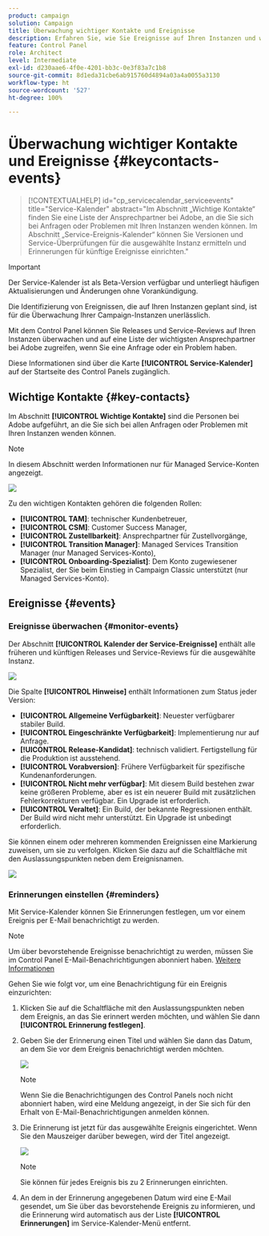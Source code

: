 ```yaml
---
product: campaign
solution: Campaign
title: Überwachung wichtiger Kontakte und Ereignisse
description: Erfahren Sie, wie Sie Ereignisse auf Ihren Instanzen und wichtige Ansprechpartner bei Adobe finden können.
feature: Control Panel
role: Architect
level: Intermediate
exl-id: d230aae6-4f0e-4201-bb3c-0e3f83a7c1b8
source-git-commit: 8d1eda31cbe6ab915760d4894a03a4a0055a3130
workflow-type: ht
source-wordcount: '527'
ht-degree: 100%

---
```


# Überwachung wichtiger Kontakte und Ereignisse {#keycontacts-events}

>[!CONTEXTUALHELP]
>id="cp_servicecalendar_serviceevents"
>title="Service-Kalender"
>abstract="Im Abschnitt „Wichtige Kontakte“ finden Sie eine Liste der Ansprechpartner bei Adobe, an die Sie sich bei Anfragen oder Problemen mit Ihren Instanzen wenden können. Im Abschnitt „Service-Ereignis-Kalender“ können Sie Versionen und Service-Überprüfungen für die ausgewählte Instanz ermitteln und Erinnerungen für künftige Ereignisse einrichten."

>[!IMPORTANT]
>
>Der Service-Kalender ist als Beta-Version verfügbar und unterliegt häufigen Aktualisierungen und Änderungen ohne Vorankündigung.

Die Identifizierung von Ereignissen, die auf Ihren Instanzen geplant sind, ist für die Überwachung Ihrer Campaign-Instanzen unerlässlich.

Mit dem Control Panel können Sie Releases und Service-Reviews auf Ihren Instanzen überwachen und auf eine Liste der wichtigsten Ansprechpartner bei Adobe zugreifen, wenn Sie eine Anfrage oder ein Problem haben.

Diese Informationen sind über die Karte **[!UICONTROL Service-Kalender]** auf der Startseite des Control Panels zugänglich.

## Wichtige Kontakte {#key-contacts}

Im Abschnitt **[!UICONTROL Wichtige Kontakte]** sind die Personen bei Adobe aufgeführt, an die Sie sich bei allen Anfragen oder Problemen mit Ihren Instanzen wenden können.

>[!NOTE]
>
>In diesem Abschnitt werden Informationen nur für Managed Service-Konten angezeigt.

![](assets/service-events-contacts.png)

Zu den wichtigen Kontakten gehören die folgenden Rollen:

* **[!UICONTROL TAM]**: technischer Kundenbetreuer,
* **[!UICONTROL CSM]**: Customer Success Manager,
* **[!UICONTROL Zustellbarkeit]**: Ansprechpartner für Zustellvorgänge,
* **[!UICONTROL Transition Manager]**: Managed Services Transition Manager (nur Managed Services-Konto),
* **[!UICONTROL Onboarding-Spezialist]**: Dem Konto zugewiesener Spezialist, der Sie beim Einstieg in Campaign Classic unterstützt (nur Managed Services-Konto).

## Ereignisse {#events}

### Ereignisse überwachen {#monitor-events}

Der Abschnitt **[!UICONTROL Kalender der Service-Ereignisse]** enthält alle früheren und künftigen Releases und Service-Reviews für die ausgewählte Instanz.

![](assets/service-events-calendar.png)

Die Spalte **[!UICONTROL Hinweise]** enthält Informationen zum Status jeder Version:

* **[!UICONTROL Allgemeine Verfügbarkeit]**: Neuester verfügbarer stabiler Build.
* **[!UICONTROL Eingeschränkte Verfügbarkeit]**: Implementierung nur auf Anfrage.
* **[!UICONTROL Release-Kandidat]**: technisch validiert. Fertigstellung für die Produktion ist ausstehend.
* **[!UICONTROL Vorabversion]**: Frühere Verfügbarkeit für spezifische Kundenanforderungen.
* **[!UICONTROL Nicht mehr verfügbar]**: Mit diesem Build bestehen zwar keine größeren Probleme, aber es ist ein neuerer Build mit zusätzlichen Fehlerkorrekturen verfügbar. Ein Upgrade ist erforderlich.
* **[!UICONTROL Veraltet]**: Ein Build, der bekannte Regressionen enthält.
Der Build wird nicht mehr unterstützt. Ein Upgrade ist unbedingt erforderlich.

Sie können einem oder mehreren kommenden Ereignissen eine Markierung zuweisen, um sie zu verfolgen. Klicken Sie dazu auf die Schaltfläche mit den Auslassungspunkten neben dem Ereignisnamen.

![](assets/service-events-flag.png)

### Erinnerungen einstellen {#reminders}

Mit Service-Kalender können Sie Erinnerungen festlegen, um vor einem Ereignis per E-Mail benachrichtigt zu werden.

>[!NOTE]
>
>Um über bevorstehende Ereignisse benachrichtigt zu werden, müssen Sie im Control Panel E-Mail-Benachrichtigungen abonniert haben. [Weitere Informationen](../performance-monitoring/using/email-alerting.md)

Gehen Sie wie folgt vor, um eine Benachrichtigung für ein Ereignis einzurichten:

1. Klicken Sie auf die Schaltfläche mit den Auslassungspunkten neben dem Ereignis, an das Sie erinnert werden möchten, und wählen Sie dann **[!UICONTROL Erinnerung festlegen]**.

1. Geben Sie der Erinnerung einen Titel und wählen Sie dann das Datum, an dem Sie vor dem Ereignis benachrichtigt werden möchten.

   ![](assets/service-events-set-reminder.png)

   >[!NOTE]
   >
   >Wenn Sie die Benachrichtigungen des Control Panels noch nicht abonniert haben, wird eine Meldung angezeigt, in der Sie sich für den Erhalt von E-Mail-Benachrichtigungen anmelden können.

1. Die Erinnerung ist jetzt für das ausgewählte Ereignis eingerichtet. Wenn Sie den Mauszeiger darüber bewegen, wird der Titel angezeigt.

   ![](assets/service-events-reminder.png)

   >[!NOTE]
   >
   >Sie können für jedes Ereignis bis zu 2 Erinnerungen einrichten.

1. An dem in der Erinnerung angegebenen Datum wird eine E-Mail gesendet, um Sie über das bevorstehende Ereignis zu informieren, und die Erinnerung wird automatisch aus der Liste **[!UICONTROL Erinnerungen]** im Service-Kalender-Menü entfernt.
